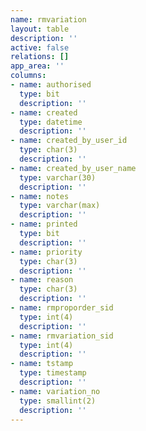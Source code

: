 ```yaml
---
name: rmvariation
layout: table
description: ''
active: false
relations: []
app_area: ''
columns:
- name: authorised
  type: bit
  description: ''
- name: created
  type: datetime
  description: ''
- name: created_by_user_id
  type: char(3)
  description: ''
- name: created_by_user_name
  type: varchar(30)
  description: ''
- name: notes
  type: varchar(max)
  description: ''
- name: printed
  type: bit
  description: ''
- name: priority
  type: char(3)
  description: ''
- name: reason
  type: char(3)
  description: ''
- name: rmproporder_sid
  type: int(4)
  description: ''
- name: rmvariation_sid
  type: int(4)
  description: ''
- name: tstamp
  type: timestamp
  description: ''
- name: variation_no
  type: smallint(2)
  description: ''
---
```


